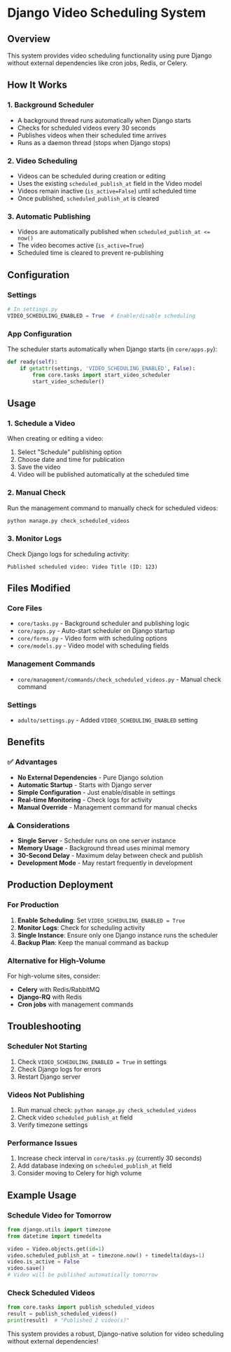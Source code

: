 # Django Video Scheduling System

## Overview
This system provides video scheduling functionality using pure Django without external dependencies like cron jobs, Redis, or Celery.

## How It Works

### 1. Background Scheduler
- A background thread runs automatically when Django starts
- Checks for scheduled videos every 30 seconds
- Publishes videos when their scheduled time arrives
- Runs as a daemon thread (stops when Django stops)

### 2. Video Scheduling
- Videos can be scheduled during creation or editing
- Uses the existing `scheduled_publish_at` field in the Video model
- Videos remain inactive (`is_active=False`) until scheduled time
- Once published, `scheduled_publish_at` is cleared

### 3. Automatic Publishing
- Videos are automatically published when `scheduled_publish_at <= now()`
- The video becomes active (`is_active=True`)
- Scheduled time is cleared to prevent re-publishing

## Configuration

### Settings
```python
# In settings.py
VIDEO_SCHEDULING_ENABLED = True  # Enable/disable scheduling
```

### App Configuration
The scheduler starts automatically when Django starts (in `core/apps.py`):
```python
def ready(self):
    if getattr(settings, 'VIDEO_SCHEDULING_ENABLED', False):
        from core.tasks import start_video_scheduler
        start_video_scheduler()
```

## Usage

### 1. Schedule a Video
When creating or editing a video:
1. Select "Schedule" publishing option
2. Choose date and time for publication
3. Save the video
4. Video will be published automatically at the scheduled time

### 2. Manual Check
Run the management command to manually check for scheduled videos:
```bash
python manage.py check_scheduled_videos
```

### 3. Monitor Logs
Check Django logs for scheduling activity:
```
Published scheduled video: Video Title (ID: 123)
```

## Files Modified

### Core Files
- `core/tasks.py` - Background scheduler and publishing logic
- `core/apps.py` - Auto-start scheduler on Django startup
- `core/forms.py` - Video form with scheduling options
- `core/models.py` - Video model with scheduling fields

### Management Commands
- `core/management/commands/check_scheduled_videos.py` - Manual check command

### Settings
- `adulto/settings.py` - Added `VIDEO_SCHEDULING_ENABLED` setting

## Benefits

### ✅ Advantages
- **No External Dependencies** - Pure Django solution
- **Automatic Startup** - Starts with Django server
- **Simple Configuration** - Just enable/disable in settings
- **Real-time Monitoring** - Check logs for activity
- **Manual Override** - Management command for manual checks

### ⚠️ Considerations
- **Single Server** - Scheduler runs on one server instance
- **Memory Usage** - Background thread uses minimal memory
- **30-Second Delay** - Maximum delay between check and publish
- **Development Mode** - May restart frequently in development

## Production Deployment

### For Production
1. **Enable Scheduling**: Set `VIDEO_SCHEDULING_ENABLED = True`
2. **Monitor Logs**: Check for scheduling activity
3. **Single Instance**: Ensure only one Django instance runs the scheduler
4. **Backup Plan**: Keep the manual command as backup

### Alternative for High-Volume
For high-volume sites, consider:
- **Celery** with Redis/RabbitMQ
- **Django-RQ** with Redis
- **Cron jobs** with management commands

## Troubleshooting

### Scheduler Not Starting
1. Check `VIDEO_SCHEDULING_ENABLED = True` in settings
2. Check Django logs for errors
3. Restart Django server

### Videos Not Publishing
1. Run manual check: `python manage.py check_scheduled_videos`
2. Check video `scheduled_publish_at` field
3. Verify timezone settings

### Performance Issues
1. Increase check interval in `core/tasks.py` (currently 30 seconds)
2. Add database indexing on `scheduled_publish_at` field
3. Consider moving to Celery for high volume

## Example Usage

### Schedule Video for Tomorrow
```python
from django.utils import timezone
from datetime import timedelta

video = Video.objects.get(id=1)
video.scheduled_publish_at = timezone.now() + timedelta(days=1)
video.is_active = False
video.save()
# Video will be published automatically tomorrow
```

### Check Scheduled Videos
```python
from core.tasks import publish_scheduled_videos
result = publish_scheduled_videos()
print(result)  # "Published 2 video(s)"
```

This system provides a robust, Django-native solution for video scheduling without external dependencies!
